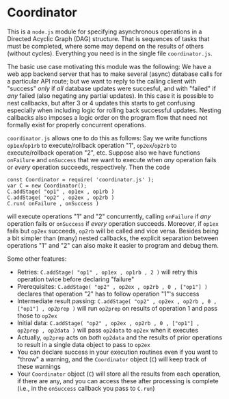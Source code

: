 # Coordinator

This is a `node.js` module for specifying asynchronous operations in a Directed Acyclic Graph (DAG) structure. That is sequences of tasks that must be completed, where some may depend on the results of others (without cycles). Everything you need is in the single file `coordinator.js`. 

The basic use case motivating this module was the following: We have a web app backend server that has to make several (async) database calls for a particular API route; but we want to reply to the calling client with "success" _only_ if *all* database updates were succesful, and with "failed" if *any* failed (also negating any partial updates). In this case it is possible to nest callbacks, but after 3 or 4 updates this starts to get confusing especially when including logic for rolling back successful updates. Nesting callbacks also imposes a logic order on the program flow that need not formally exist for properly concurrent operations. 

`coordinator.js` allows one to do this as follows: Say we write functions `op1ex`/`op1rb` to execute/rollback operation "1", `op2ex`/`op2rb` to execute/rollback operation "2", etc. Suppose also we have functions `onFailure` and `onSuccess` that we want to execute when *any* operation fails or *every* operation succeeds, respectively. Then the code
```
const Coordinator = require( 'coordinator.js' );
var C = new Coordinator();
C.addStage( "op1" , op1ex , op1rb )
C.addStage( "op2" , op2ex , op2rb )
C.run( onFailure , onSuccess )
```
will execute operations "1" and "2" concurrently, calling `onFailure` if *any* operation fails or `onSuccess` if *every* operation succeeds. Moreover, if `op1ex` fails but `op2ex` succeeds, `op2rb` will be called and vice versa. Besides being a bit simpler than (many) nested callbacks, the explicit separation between operations "1" and "2" can also make it easier to program and debug them. 

Some other features: 

* Retries: `C.addStage( "op1" , op1ex , op1rb , 2 )` will retry this operation twice before declaring "failure"
* Prerequisites: `C.addStage( "op2" , op2ex , op2rb , 0 , ["op1"] )` declares that operation "2" has to follow operation "1"'s success
* Intermediate result passing: `C.addStage( "op2" , op2ex , op2rb , 0 , ["op1"] , op2prep )` will run `op2prep` on results of operation 1 and pass those to `op2ex`
* Initial data: `C.addStage( "op2" , op2ex , op2rb , 0 , ["op1"] , op2prep , op2data )` will pass `op2data` to `op2ex` when it executes 
* Actually, `op2prep` acts on _both_ `op2data` and the results of prior operations to result in a single data object to pass to `op2ex`
* You can declare success in your execution routines even if you want to "throw" a warning, and the `Coordinator` object (`C`) will keep track of these warnings
* Your `Coordinator` object (`C`) will store all the results from each operation, if there are any, and you can access these after processing is complete (i.e., in the `onSuccess` callback you pass to `C.run`)

